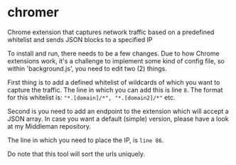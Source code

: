 # chromer
Chrome extension that captures network traffic based on a predefined whitelist and sends JSON blocks to a specified IP

To install and run, there needs to be a few changes. Due to how Chrome extensions work, it's a challenge to implement some kind of config file, so within 'background.js', you need to edit two (2) things. 

First thing is to add a defined whitelist of wildcards of which you want to capture the traffic. The line in which you can add this is line ``8``. 
The format for this whitelist is: ``"*.[domain]/*", "*.[domain2]/*"`` etc.

Second is you need to add an endpoint to the extension which will accept a JSON array. In case you want a default (simple) version, please have a look at my Middleman repository.

The line in which you need to place the IP, is ``line 86``.

Do note that this tool will sort the urls uniquely.
